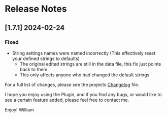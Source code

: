 # Release Notes
<!--
### Added
### Changed
### Deprecated
### Removed
### Fixed
### Security
### Updated
-->

<!-- ## [v-inc] ${YEAR4}-${MONTHNUMBER}-${DATE} -->
## [1.7.1] 2024-02-24
### Fixed
- String settings names were named incorrectly (This effectively reset your defined strings to defaults)
  - The original edited strings are still in the data file, this fix just points back to them
  - This only affects anyone who had changed the default strings


For a full list of changes, please see the projects [Changelog](CHANGELOG.md) file.

I hope you enjoy using the Plugin, and if you find any bugs, or would like to see a certain feature added, please feel free to contact me.

Enjoy! William
